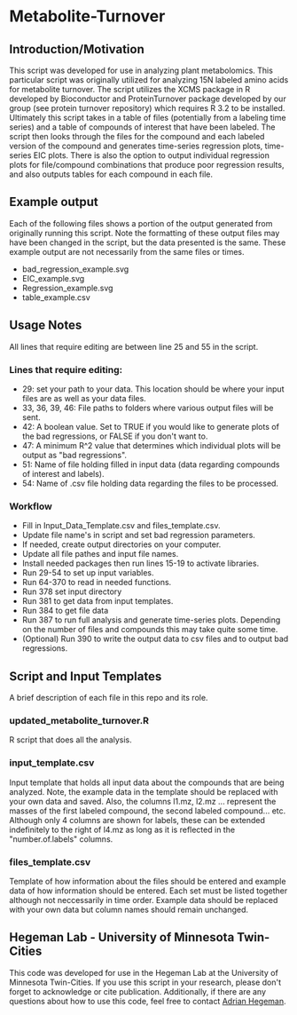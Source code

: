 # Metabolite-Turnover

## Introduction/Motivation
This script was developed for use in analyzing plant metabolomics. This particular script was originally utilized for analyzing 15N labeled amino acids for metabolite turnover. The script utilizes the XCMS package in R developed by Bioconductor and ProteinTurnover package developed by our group (see protein turnover repository) which requires R 3.2 to be installed. Ultimately this script takes in a table of files (potentially from a labeling time series) and a table of compounds of interest that have been labeled. The script then looks through the files for the compound and each labeled version of the compound and generates time-series regression plots, time-series EIC plots. There is also the option to output individual regression plots for file/compound combinations that produce poor regression results, and also outputs tables for each compound in each file.

## Example output
Each of the following files shows a portion of the output generated from originally running this script. Note the formatting of these output files may have been changed in the script, but the data presented is the same. These example output are not necessarily from the same files or times. 
- bad_regression_example.svg
- EIC_example.svg
- Regression_example.svg
- table_example.csv

## Usage Notes
All lines that require editing are between line 25 and 55 in the script. 
### Lines that require editing:
- 29: set your path to your data. This location should be where your input files are as well as your data files. 
- 33, 36, 39, 46: File paths to folders where various output files will be sent.  
- 42: A boolean value. Set to TRUE if you would like to generate plots of the bad regressions, or FALSE if you don't want to.
- 47: A minimum R^2 value that determines which individual plots will be output as "bad regressions".
- 51: Name of file holding filled in input data (data regarding compounds of interest and labels).
- 54: Name of .csv file holding data regarding the files to be processed. 

### Workflow
- Fill in Input_Data_Template.csv and files_template.csv.
- Update file name's in script and set bad regression parameters. 
- If needed, create output directories on your computer.
- Update all file pathes and input file names. 
- Install needed packages then run lines 15-19 to activate libraries.
- Run 29-54 to set up input variables.
- Run 64-370 to read in needed functions.
- Run 378 set input directory
- Run 381 to get data from input templates.
- Run 384 to get file data
- Run 387 to run full analysis and generate time-series plots. Depending on the number of files and compounds this may take quite some time.
- (Optional) Run 390 to write the output data to csv files and to output bad regressions. 

## Script and Input Templates
A brief description of each file in this repo and its role. 

### updated_metabolite_turnover.R
R script that does all the analysis. 

### input_template.csv
Input template that holds all input data about the compounds that are being analyzed. Note, the example data in the template should be replaced with your own data and saved. Also, the columns l1.mz, l2.mz ... represent the masses of the first labeled compound, the second labeled compound... etc. Although only 4 columns are shown for labels, these can be extended indefinitely to the right of l4.mz as long as it is reflected in the "number.of.labels" columns. 

### files_template.csv
Template of how information about the files should be entered and example data of how information should be entered. Each set must be listed together although not neccessarily in time order. Example data should be replaced with your own data but column names should remain unchanged. 

## Hegeman Lab - University of Minnesota Twin-Cities
This code was developed for use in the Hegeman Lab at the University of Minnesota Twin-Cities. If you use this script in your research, please don't forget to acknowledge or cite publication. Additionally, if there are any questions about how to use this code, feel free to contact [Adrian Hegeman](mailto:hegem007@umn.edu). 
